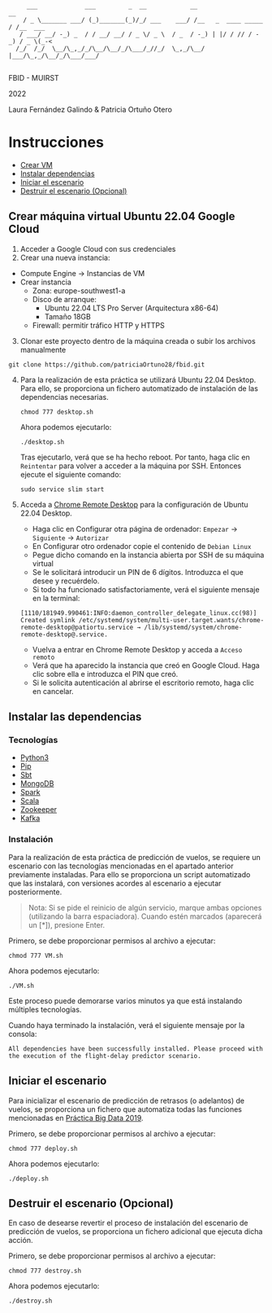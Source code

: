 ~~~

     ___             ___         _  __            __                    __       
    / _ \_______ ___/ (_)_______(_)/_/ ___    ___/ /__   _  ____ _____ / /__  ___
   / ___/ __/ -_) _  / / __/ __/ / _ \/ _ \  / _  / -_) | |/ / // / -_) / _ \(_-<
  /_/  /_/  \__/\_,_/_/\__/\__/_/\___/_//_/  \_,_/\__/  |___/\_,_/\__/_/\___/___/
                                                                               

~~~
FBID - MUIRST

2022

Laura Fernández Galindo & Patricia Ortuño Otero

# Instrucciones

- [Crear VM](#crearvm)
- [Instalar dependencias](#dependencias)
- [Iniciar el escenario](#deploy)
- [Destruir el escenario (Opcional)](#destroy)

## Crear máquina virtual Ubuntu 22.04 Google Cloud <a name="crearvm"></a>

1. Acceder a Google Cloud con sus credenciales
2. Crear una nueva instancia:
  - Compute Engine -> Instancias de VM
  - Crear instancia
    - Zona: europe-southwest1-a
    - Disco de arranque:
      - Ubuntu 22.04 LTS Pro Server (Arquitectura x86-64)
      - Tamaño 18GB
    - Firewall: permitir tráfico HTTP y HTTPS
3. Clonar este proyecto dentro de la máquina creada o subir los archivos manualmente
```console
git clone https://github.com/patriciaOrtuno28/fbid.git
```
4. Para la realización de esta práctica se utilizará Ubuntu 22.04 Desktop. Para ello, se proporciona un fichero automatizado de instalación de las dependencias necesarias.

     ```console
     chmod 777 desktop.sh
     ```
     Ahora podemos ejecutarlo:
     ```console
     ./desktop.sh
     ```
     Tras ejecutarlo, verá que se ha hecho reboot. Por tanto, haga clic en `Reintentar` para volver a acceder a la máquina por SSH.
     Entonces ejecute el siguiente comando:
     ```
     sudo service slim start
     ```
 5. Acceda a [Chrome Remote Desktop](https://remotedesktop.google.com/headless) para la configuración de Ubuntu 22.04 Desktop.
 
     - Haga clic en Configurar otra página de ordenador: `Empezar` -> `Siguiente` -> `Autorizar`
     - En Configurar otro ordenador copie el contenido de `Debian Linux`
     - Pegue dicho comando en la instancia abierta por SSH de su máquina virtual
     - Se le solicitará introducir un PIN de 6 dígitos. Introduzca el que desee y recuérdelo.
     - Si todo ha funcionado satisfactoriamente, verá el siguiente mensaje en la terminal:
     ```
     [1110/181949.990461:INFO:daemon_controller_delegate_linux.cc(98)] Created symlink /etc/systemd/system/multi-user.target.wants/chrome-remote-desktop@patiortu.service → /lib/systemd/system/chrome-remote-desktop@.service.
     ```
     - Vuelva a entrar en Chrome Remote Desktop y acceda a `Acceso remoto`
     - Verá que ha aparecido la instancia que creó en Google Cloud. Haga clic sobre ella e introduzca el PIN que creó.
     - Si le solicita autenticación al abrirse el escritorio remoto, haga clic en cancelar.


## Instalar las dependencias <a name="dependencias"></a>
### Tecnologías
- [Python3](https://es.wikipedia.org/wiki/Python)
- [Pip](https://es.wikipedia.org/wiki/Pip_(administrador_de_paquetes))
- [Sbt](https://en.wikipedia.org/wiki/Sbt_(software))
- [MongoDB](https://www.mongodb.com/)
- [Spark](https://spark.apache.org/)
- [Scala](https://www.scala-lang.org/)
- [Zookeeper](https://zookeeper.apache.org/)
- [Kafka](https://kafka.apache.org/)

### Instalación
Para la realización de esta práctica de predicción de vuelos, se requiere un escenario con las tecnologías mencionadas en el apartado anterior previamente instaladas. Para ello se proporciona un script automatizado que las instalará, con versiones acordes al escenario a ejecutar posteriormente.

> Nota: Si se pide el reinicio de algún servicio, marque ambas opciones (utilizando la barra espaciadora). Cuando estén marcados (aparecerá un [*]), presione Enter.

Primero, se debe proporcionar permisos al archivo a ejecutar:
```console
chmod 777 VM.sh
```
Ahora podemos ejecutarlo:
```console
./VM.sh
```
Este proceso puede demorarse varios minutos ya que está instalando múltiples tecnologías.

Cuando haya terminado la instalación, verá el siguiente mensaje por la consola:
```
All dependencies have been successfully installed. Please proceed with the execution of the flight-delay predictor scenario.
```

## Iniciar el escenario <a name="deploy"></a>
Para inicializar el escenario de predicción de retrasos (o adelantos) de vuelos, se proporciona un fichero que automatiza todas las funciones mencionadas en [Práctica Big Data 2019](https://github.com/ging/practica_big_data_2019).

Primero, se debe proporcionar permisos al archivo a ejecutar:
```console
chmod 777 deploy.sh
```
Ahora podemos ejecutarlo:
```console
./deploy.sh
```

## Destruir el escenario (Opcional) <a name="destroy"></a>
En caso de desearse revertir el proceso de instalación del escenario de predicción de vuelos, se proporciona un fichero adicional que ejecuta dicha acción.

Primero, se debe proporcionar permisos al archivo a ejecutar:
```console
chmod 777 destroy.sh
```
Ahora podemos ejecutarlo:
```console
./destroy.sh
```

